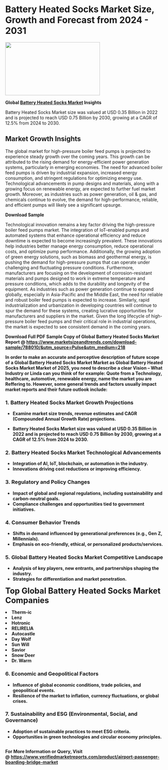 <H1>Battery Heated Socks Market Size, Growth and Forecast from 2024 - 2031</H1><img class="aligncenter size-medium wp-image-584254" src="https://thirdeyenews.in/wp-content/uploads/2024/09/Global-Market-Research-300x168.jpeg" alt="" width="300" height="168" /><p><strong>Global&nbsp;<a href="https://www.marketsizeandtrends.com/download-sample/788010/&amp;utm_source=Pulse&amp;utm_medium=218">Battery Heated Socks Market</a> Insights</strong></p><p>Battery Heated Socks Market size was valued at USD 0.35 Billion in 2022 and is projected to reach USD 0.75 Billion by 2030, growing at a CAGR of 12.5% from 2024 to 2030.</p><p><h2>Market Growth Insights</h2> <p>The global market for high-pressure boiler feed pumps is projected to experience steady growth over the coming years. This growth can be attributed to the rising demand for energy-efficient power generation systems, particularly in emerging economies. The need for advanced boiler feed pumps is driven by industrial expansion, increased energy consumption, and stringent regulations for optimizing energy use. Technological advancements in pump designs and materials, along with a growing focus on renewable energy, are expected to further fuel market growth. Moreover, as industries such as power generation, oil & gas, and chemicals continue to evolve, the demand for high-performance, reliable, and efficient pumps will likely see a significant upsurge.</p> <p><strong>Download Sample</strong></p> <p>Technological innovation remains a key factor driving the high-pressure boiler feed pumps market. The integration of IoT-enabled pumps and automated systems that enhance operational efficiency and reduce downtime is expected to become increasingly prevalent. These innovations help industries better manage energy consumption, reduce operational costs, and optimize pump performance. Additionally, the growing adoption of green energy solutions, such as biomass and geothermal energy, is pushing the demand for high-pressure pumps that can operate under challenging and fluctuating pressure conditions. Furthermore, manufacturers are focusing on the development of corrosion-resistant materials and pumps designed to work in extreme temperature and pressure conditions, which adds to the durability and longevity of the equipment. As industries such as power generation continue to expand globally, especially in Asia-Pacific and the Middle East, the need for reliable and robust boiler feed pumps is expected to increase. Similarly, rapid industrialization and urbanization in developing countries will continue to spur the demand for these systems, creating lucrative opportunities for manufacturers and suppliers in the market. Given the long lifecycle of high-pressure boiler feed pumps and their critical role in industrial operations, the market is expected to see consistent demand in the coming years. <p><strong></p><p><span class=""><strong>Download Full PDF Sample Copy of Global Battery Heated Socks Market Report</strong> @ <a href="https://www.marketsizeandtrends.com/download-sample/788010/&amp;utm_source=Pulse&amp;utm_medium=218" target="_blank">https://www.marketsizeandtrends.com/download-sample/788010/&amp;utm_source=Pulse&amp;utm_medium=218</a></span></p><p>In order to make an accurate and perceptive description of future scope of a Global&nbsp;Battery Heated Socks Market Market as Global&nbsp;Battery Heated Socks Market Market of 2025, you need to describe a clear Vision &ndash; What Industry or Linda can you think of for example: Quote from a Technology, healthcare, automotive, renewable energy, name the market you are Reffering to. However, some general trends and factors usually impact market reports and their future outlook include:</p><h3>1.&nbsp;<strong>Battery Heated Socks Market Growth Projections</strong></h3><ul><li>Examine market size trends, revenue estimates and CAGR (Compounded Annual Growth Rate) projections.</li><li><p>Battery Heated Socks Market size was valued at USD 0.35 Billion in 2022 and is projected to reach USD 0.75 Billion by 2030, growing at a CAGR of 12.5% from 2024 to 2030.</p></li></ul><h3>2.&nbsp;<strong>Battery Heated Socks Market Technological Advancements</strong></h3><ul><li>Integration of AI, IoT, blockchain, or automation in the industry.</li><li>Innovations driving cost reductions or improving efficiency.</li></ul><h3>3.&nbsp;<strong>Regulatory and Policy Changes</strong></h3><ul><li>Impact of global and regional regulations, including sustainability and carbon-neutral goals.</li><li>Compliance challenges and opportunities tied to government initiatives.</li></ul><h3>4.&nbsp;<strong>Consumer Behavior Trends</strong></h3><ul><li>Shifts in demand influenced by generational preferences (e.g., Gen Z, Millennials).</li><li>Emphasis on eco-friendly, ethical, or personalized products/services.</li></ul><h3>5.&nbsp;<strong>Global Battery Heated Socks Market Competitive Landscape</strong></h3><ul><li>Analysis of key players, new entrants, and partnerships shaping the industry.</li><li>Strategies for differentiation and market penetration.</li></ul><p data-pm-slice="1 1 []"><span style="color: inherit; font-family: inherit; font-size: 25px;">Top Global Battery Heated Socks Market Companies</span></p><div class="" data-test-id=""><p><li>Therm-ic</li><li> Lenz</li><li> Hotronic</li><li> RELIRELIA</li><li> Autocastle</li><li> Day Wolf</li><li> Sun Will</li><li> Savior</li><li> Snow Deer</li><li> Dr. Warm</li></p></div><h3>6.&nbsp;<strong>Economic and Geopolitical Factors</strong></h3><ul><li>Influence of global economic conditions, trade policies, and geopolitical events.</li><li>Resilience of the market to inflation, currency fluctuations, or global crises.</li></ul><h3>7.&nbsp;<strong>Sustainability and ESG (Environmental, Social, and Governance)</strong></h3><ul><li>Adoption of sustainable practices to meet ESG criteria.</li><li>Opportunities in green technologies and circular economy principles.</li></ul><h2><strong style="font-size: 14px;">For More Information or Query, Visit @&nbsp;</strong><a style="background-color: #ffffff; font-size: 14px;" href="https://www.marketsizeandtrends.com/report/battery-heated-socks-market/" target="_blank">https://www.verifiedmarketreports.com/product/airport-passenger-boarding-bridge-market</a></h2>
